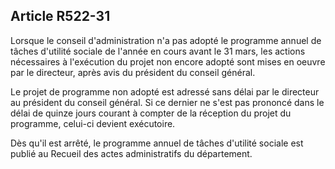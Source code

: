 ## Article R522-31

Lorsque le conseil d'administration n'a pas adopté le programme annuel de tâches d'utilité sociale de l'année
en cours avant le 31 mars, les actions nécessaires à l'exécution du projet non encore adopté sont mises en
oeuvre par le directeur, après avis du président du conseil général.

Le projet de programme non adopté est adressé sans délai par le directeur au président du conseil général. Si
ce dernier ne s'est pas prononcé dans le délai de quinze jours courant à compter de la réception du projet du
programme, celui-ci devient exécutoire.

Dès qu'il est arrêté, le programme annuel de tâches d'utilité sociale est publié au Recueil des actes
administratifs du département.

